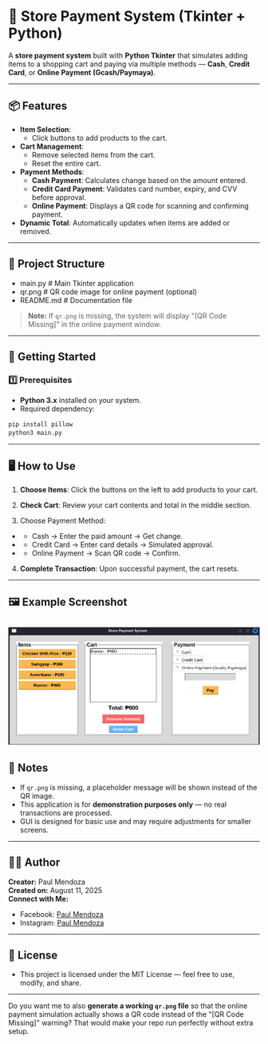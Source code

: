 # 🛒 Store Payment System (Tkinter + Python)

A **store payment system** built with **Python Tkinter** that simulates adding items to a shopping cart and paying via multiple methods — **Cash**, **Credit Card**, or **Online Payment (Gcash/Paymaya)**.

---

## 📦 Features
- **Item Selection**:
  - Click buttons to add products to the cart.
- **Cart Management**:
  - Remove selected items from the cart.
  - Reset the entire cart.
- **Payment Methods**:
  - **Cash Payment**: Calculates change based on the amount entered.
  - **Credit Card Payment**: Validates card number, expiry, and CVV before approval.
  - **Online Payment**: Displays a QR code for scanning and confirming payment.
- **Dynamic Total**: Automatically updates when items are added or removed.

---

## 📂 Project Structure

- main.py # Main Tkinter application
- qr.png # QR code image for online payment (optional)
- README.md # Documentation file


> **Note:** If `qr.png` is missing, the system will display "[QR Code Missing]" in the online payment window.

---

## 🚀 Getting Started

### 1️⃣ Prerequisites
- **Python 3.x** installed on your system.
- Required dependency:
```bash
pip install pillow
python3 main.py
```
---
## 🖥️ How to Use
1. **Choose Items**: Click the buttons on the left to add products to your cart.

2. **Check Cart**: Review your cart contents and total in the middle section.

3. Choose Payment Method:
- * Cash → Enter the paid amount → Get change.
- * Credit Card → Enter card details → Simulated approval.
- * Online Payment → Scan QR code → Confirm.
4. **Complete Transaction**: Upon successful payment, the cart resets.

---

## 🖼️ Example Screenshot
![Screenshot](Screenshot.png)
---

## 📝 Notes
- If `qr.png` is missing, a placeholder message will be shown instead of the QR image.
- This application is for **demonstration purposes only** — no real transactions are processed.
- GUI is designed for basic use and may require adjustments for smaller screens.

---

## 👨‍💻 Author
**Creator:** Paul Mendoza   
**Created on:** August 11, 2025    
**Connect with Me:**  
* Facebook: [Paul Mendoza](https://www.facebook.com/mypaulmendoza/)
* Instagram: [Paul Mendoza](https://www.instagram.com/mypaulmendoza/)

---
## 📜 License
- This project is licensed under the MIT License — feel free to use, modify, and share.
  
---

Do you want me to also **generate a working `qr.png` file** so that the online payment simulation actually shows a QR code instead of the "[QR Code Missing]" warning? That would make your repo run perfectly without extra setup.
